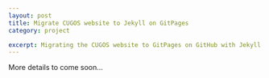 ```yaml
---
layout: post
title: Migrate CUGOS website to Jekyll on GitPages
category: project

excerpt: Migrating the CUGOS website to GitPages on GitHub with Jekyll
---
```

 
More details to come soon...



